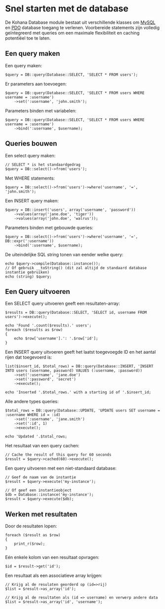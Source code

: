 # Snel starten met de database

De Kohana Database module bestaat uit verschillende klasses om [MySQL](http://be2.php.net/mysql) en [PDO](http://be2.php.net/pdo) database toegang te verlenen. Voorbereide statements zijn volledig geïntegreerd met queries om een maximale flexibiliteit en caching potentiëel toe te laten.

## Een query maken

Een query maken:

~~~
$query = DB::query(Database::SELECT, 'SELECT * FROM users');
~~~

Er parameters aan toevoegen: 

~~~
$query = DB::query(Database::SELECT, 'SELECT * FROM users WHERE username = :username')
    ->set(':username', 'john.smith');
~~~

Parameters binden met variabelen: 

~~~
$query = DB::query(Database::SELECT, 'SELECT * FROM users WHERE username = :username')
    ->bind(':username', $username);
~~~

## Queries bouwen

Een select query maken:

~~~
// SELECT * is het standaardgedrag
$query = DB::select()->from('users');
~~~

Met WHERE statements: 

~~~
$query = DB::select()->from('users')->where('username', '=', 'john.smith');
~~~

Een INSERT query maken: 

~~~
$query = DB::insert('users', array('username', 'password'))
    ->values(array('jane.doe', 'tiger'))
    ->values(array('john.doe', 'walrus'));
~~~

Parameters binden met gebouwde queries: 

~~~
$query = DB::select()->from('users')->where('username', '=', DB::expr(':username'))
    ->bind(':username', $username);
~~~

De uiteindelijke SQL string tonen van eender welke query: 

~~~
echo $query->compile(Database::instance());
// Of gebruik __toString() (dit zal altijd de standaard database instantie gebruiken)
echo (string) $query;
~~~

## Een Query uitvoeren

Een SELECT query uitvoeren geeft een resultaten-array:

~~~
$results = DB::query(Database::SELECT, 'SELECT id, username FROM users')->execute();

echo 'Found '.count($results).' users';
foreach ($results as $row)
{
    echo $row['username'].': '.$row['id'];
}
~~~

Een INSERT query uitvoeren geeft het laatst toegevoegde ID en het aantal rijen dat toegevoerd is: 

~~~
list($insert_id, $total_rows) = DB::query(Database::INSERT, 'INSERT INTO users (username, password) VALUES (:username, :password))
    ->set(':username', 'jane.doe')
    ->set(':password', 'secret')
    ->execute();

echo 'Inserted '.$total_rows.' with a starting id of '.$insert_id;
~~~

Alle andere types queries: 

~~~
$total_rows = DB::query(Database::UPDATE, 'UPDATE users SET username = :username WHERE id = :id)
    ->set(':username', 'jane.smith')
    ->set(':id', 1)
    ->execute();

echo 'Updated '.$total_rows;
~~~

Het resultaat van een query cachen: 

~~~
// Cache the result of this query for 60 seconds
$result = $query->cached(60)->execute();
~~~

Een query uitvoeren met een niet-standaard database: 

~~~
// Geef de naam van de instantie
$result = $query->execute('my-instance');

// Of geef een instantieobject
$db = Database::instance('my-instance');
$result = $query->execute($db);
~~~

## Werken met resultaten

Door de resultaten lopen: 

~~~
foreach ($result as $row)
{
    print_r($row);
}
~~~

Eén enkele kolom van een resultaat opvragen: 

~~~
$id = $result->get('id');
~~~

Een resultaat als een associatieve array krijgen: 

~~~
// Krijg al de resulaten georderd op (id=>rij)
$list = $result->as_array('id');

// Krijg al de resultaten als (id => username) en verwerp andere data
$list = $result->as_array('id', 'username');
~~~

